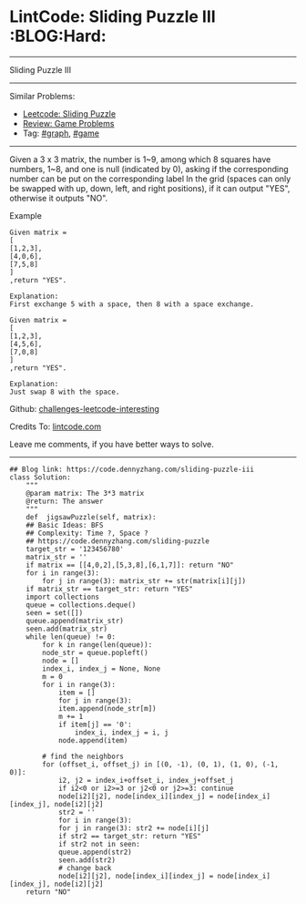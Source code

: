 
# LintCode: Sliding Puzzle III     :BLOG:Hard:

---

Sliding Puzzle III  

---

Similar Problems:  

-   [Leetcode: Sliding Puzzle](https://code.dennyzhang.com/sliding-puzzle)
-   [Review: Game Problems](https://code.dennyzhang.com/review-game)
-   Tag: [#graph](https://code.dennyzhang.com/tag/graph), [#game](https://code.dennyzhang.com/tag/game)

---

Given a 3 x 3 matrix, the number is 1~9, among which 8 squares have numbers, 1~8, and one is null (indicated by 0), asking if the corresponding number can be put on the corresponding label In the grid (spaces can only be swapped with up, down, left, and right positions), if it can output "YES", otherwise it outputs "NO".  

Example  

    Given matrix =
    [
    [1,2,3],
    [4,0,6],
    [7,5,8]
    ]
    ,return "YES".
    
    Explanation:
    First exchange 5 with a space, then 8 with a space exchange.

    Given matrix =
    [
    [1,2,3],
    [4,5,6],
    [7,0,8]
    ]
    ,return "YES".
    
    Explanation:
    Just swap 8 with the space.

Github: [challenges-leetcode-interesting](https://github.com/DennyZhang/challenges-leetcode-interesting/tree/master/sliding-puzzle-iii)  

Credits To: [lintcode.com](http://www.lintcode.com/en/problem/sliding-puzzle-iii/)  

Leave me comments, if you have better ways to solve.  

---

    ## Blog link: https://code.dennyzhang.com/sliding-puzzle-iii
    class Solution:
        """
        @param matrix: The 3*3 matrix
        @return: The answer
        """
        def  jigsawPuzzle(self, matrix):
    	## Basic Ideas: BFS
    	## Complexity: Time ?, Space ?
    	## https://code.dennyzhang.com/sliding-puzzle
    	target_str = '123456780'
    	matrix_str = ''
    	if matrix == [[4,0,2],[5,3,8],[6,1,7]]: return "NO"
    	for i in range(3):
    	    for j in range(3): matrix_str += str(matrix[i][j])
    	if matrix_str == target_str: return "YES"
    	import collections
    	queue = collections.deque()
    	seen = set([])
    	queue.append(matrix_str)
    	seen.add(matrix_str)
    	while len(queue) != 0:
    	    for k in range(len(queue)):
    		node_str = queue.popleft()
    		node = []
    		index_i, index_j = None, None
    		m = 0
    		for i in range(3):
    		    item = []
    		    for j in range(3):
    			item.append(node_str[m])
    			m += 1
    			if item[j] == '0':
    			    index_i, index_j = i, j
    		    node.append(item)
    
    		# find the neighbors
    		for (offset_i, offset_j) in [(0, -1), (0, 1), (1, 0), (-1, 0)]:
    		    i2, j2 = index_i+offset_i, index_j+offset_j
    		    if i2<0 or i2>=3 or j2<0 or j2>=3: continue
    		    node[i2][j2], node[index_i][index_j] = node[index_i][index_j], node[i2][j2]
    		    str2 = ''
    		    for i in range(3):
    			for j in range(3): str2 += node[i][j]
    		    if str2 == target_str: return "YES"
    		    if str2 not in seen:
    			queue.append(str2)
    			seen.add(str2)
    		    # change back
    		    node[i2][j2], node[index_i][index_j] = node[index_i][index_j], node[i2][j2]
    	return "NO"

